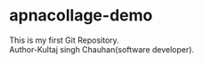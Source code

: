 # apnacollage-demo
This is my first Git Repository. 
<br>
Author-Kultaj singh Chauhan(software developer).
